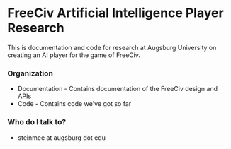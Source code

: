 # FreeCiv Artificial Intelligence Player Research #

This is documentation and code for research at Augsburg University on creating
an AI player for the game of FreeCiv.

### Organization ###

* Documentation - Contains documentation of the FreeCiv design and APIs
* Code - Contains code we've got so far


### Who do I talk to? ###

* steinmee at augsburg dot edu